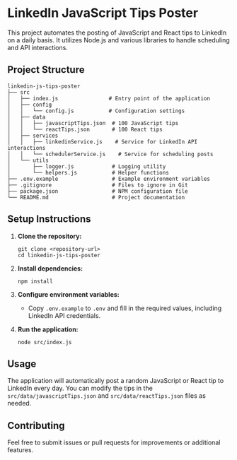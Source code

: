 # LinkedIn JavaScript Tips Poster

This project automates the posting of JavaScript and React tips to LinkedIn on a daily basis. It utilizes Node.js and various libraries to handle scheduling and API interactions.

## Project Structure

```
linkedin-js-tips-poster
├── src
│   ├── index.js                # Entry point of the application
│   ├── config
│   │   └── config.js           # Configuration settings
│   ├── data
│   │   ├── javascriptTips.json  # 100 JavaScript tips
│   │   └── reactTips.json       # 100 React tips
│   ├── services
│   │   ├── linkedinService.js    # Service for LinkedIn API interactions
│   │   └── schedulerService.js    # Service for scheduling posts
│   └── utils
│       ├── logger.js            # Logging utility
│       └── helpers.js           # Helper functions
├── .env.example                 # Example environment variables
├── .gitignore                   # Files to ignore in Git
├── package.json                 # NPM configuration file
└── README.md                    # Project documentation
```

## Setup Instructions

1. **Clone the repository:**
   ```
   git clone <repository-url>
   cd linkedin-js-tips-poster
   ```

2. **Install dependencies:**
   ```
   npm install
   ```

3. **Configure environment variables:**
   - Copy `.env.example` to `.env` and fill in the required values, including LinkedIn API credentials.

4. **Run the application:**
   ```
   node src/index.js
   ```

## Usage

The application will automatically post a random JavaScript or React tip to LinkedIn every day. You can modify the tips in the `src/data/javascriptTips.json` and `src/data/reactTips.json` files as needed.

## Contributing

Feel free to submit issues or pull requests for improvements or additional features.